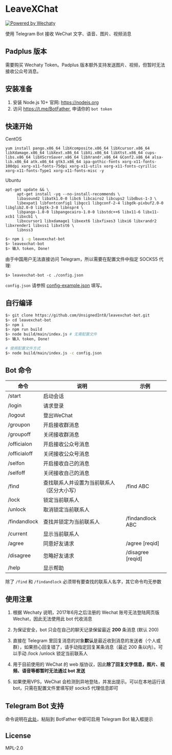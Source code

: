 # LeaveXChat

[![Powered by Wechaty](https://img.shields.io/badge/Powered%20By-Wechaty-blue.svg)](https://github.com/Wechaty/wechaty)

使用 Telegram Bot 接收 WeChat 文字、语音、图片、视频消息

## Padplus 版本

需要购买 Wechaty Token。Padplus 版本额外支持发送图片、视频，但暂时无法接收公众号消息。

## 安装准备

1. 安装 Node.js 10+  官网: https://nodejs.org
2. 访问 https://t.me/BotFather, 申请你的 `bot token`

## 快速开始

CentOS
```
yum install pango.x86_64 libXcomposite.x86_64 libXcursor.x86_64 libXdamage.x86_64 libXext.x86_64 libXi.x86_64 libXtst.x86_64 cups-libs.x86_64 libXScrnSaver.x86_64 libXrandr.x86_64 GConf2.x86_64 alsa-lib.x86_64 atk.x86_64 gtk3.x86_64 ipa-gothic-fonts xorg-x11-fonts-100dpi xorg-x11-fonts-75dpi xorg-x11-utils xorg-x11-fonts-cyrillic xorg-x11-fonts-Type1 xorg-x11-fonts-misc -y
```

Ubuntu
```
apt-get update && \ 
     apt-get install -yq --no-install-recommends \ 
     libasound2 libatk1.0-0 libc6 libcairo2 libcups2 libdbus-1-3 \ 
     libexpat1 libfontconfig1 libgcc1 libgconf-2-4 libgdk-pixbuf2.0-0 libglib2.0-0 libgtk-3-0 libnspr4 \ 
     libpango-1.0-0 libpangocairo-1.0-0 libstdc++6 libx11-6 libx11-xcb1 libxcb1 \ 
     libxcursor1 libxdamage1 libxext6 libxfixes3 libxi6 libxrandr2 libxrender1 libxss1 libxtst6 \ 
     libnss3 
```

```bash
$> npm i -g leavexchat-bot
$> leavexchat-bot
$> 输入 token, Done!
```

由于中国用户无法直接访问 Telegram，所以需要在配置文件中指定 SOCKS5 代理:

```
$> leavexchat-bot -c ./config.json
```

`config.json` 请参照 [config-example.json](./config-example.json) 填写。

## 自行编译

```bash
$> git clone https://github.com/UnsignedInt8/leavexchat-bot.git  
$> cd leavexchat-bot  
$> npm i 
$> npm run build 
$> node build/main/index.js # 无需配置文件
$> 输入 token, Done!
```

```bash
# 使用配置文件方式
$> node build/main/index.js -c config.json
```

## Bot 命令

| 命令 | 说明 | 示例 |
|---|---|---|
|/start|启动会话|
|/login|请求登录|
|/logout|登出WeChat|
|/groupon|开启接收群消息|
|/groupoff|关闭接收群消息|
|/officialon|开启接收公众号消息|
|/officialoff|关闭接收公众号消息|
|/selfon|开启接收自己的消息|
|/selfoff|关闭接收自己的消息|
|/find|查找联系人并设置为当前联系人（区分大小写）| /find ABC |
|/lock|锁定当前联系人|
|/unlock|取消锁定当前联系人|
|/findandlock|查找并锁定为当前联系人| /findandlock ABC |
|/current|显示当前联系人|
|/agree|同意好友请求| /agree [reqid] |
|/disagree|忽略好友请求| /disagree [reqid] |
|/help|显示帮助|

除了 `/find` 和 `/findandlock` 必须带有要查找的联系人名字，其它命令均无参数

## 使用注意

1. 根据 Wechaty 说明，2017年6月之后注册的 Wechat 账号无法登陆网页版 Wechat，因此无法使用此 bot 代收消息

2. 为保证安全，bot 只会在自己的聊天记录保留最近 **200** 条消息 (默认 200)

3. 直接在 Telegram 里回复消息的对象**默认**是最近收到消息的发送者（个人或群），如果担心回复错了，请手动指定回复某条消息（最近 200 条以内）。可以手动 /lock /unlock 锁定当前联系人

4. 用于目前使用的 WeChat 的 web 版协议，因此**除了回复文字信息，图片、视频、语音等都暂时无法通过 bot 发送**

5. 如果使用VPS，WeChat 会检测到异地登陆，并发出提示。可以在本地运行该 bot，只需在配置文件里填写好 socks5 代理信息即可

## Telegram Bot 支持

命令说明在[此处](./src/strings/BotFather.txt)，粘贴到 BotFather 中即可启用 Telegram Bot 输入框提示

## License

MPL-2.0
